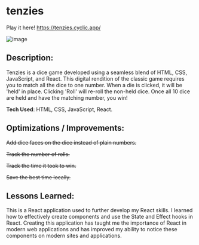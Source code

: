 # tenzies
Play it here! 
https://tenzies.cyclic.app/

![image](https://github.com/somensaini/tenzies/assets/40222610/6421c18e-df20-42ca-9c5d-6dbdc8e6ea21)

## Description:

Tenzies is a dice game developed using a seamless blend of HTML, CSS, JavaScript, and React. This digital rendition of the classic game requires you to match all the dice to one number. When a die is clicked, it will be 'held' in place. Clicking 'Roll' will re-roll the non-held dice. Once all 10 dice are held and have the matching number, you win!

**Tech Used**: HTML, CSS, JavaScript, React.

## Optimizations / Improvements:

~~Add dice faces on the dice instead of plain numbers.~~

~~Track the number of rolls.~~

~~Track the time it took to win.~~

~~Save the best time locally.~~

## Lessons Learned:

This is a React application used to further develop my React skills. I learned how to effectively create components and use the State and Effect hooks in React. Creating this application has taught me the importance of React in modern web applications and has improved my ability to notice these components on modern sites and applications.
